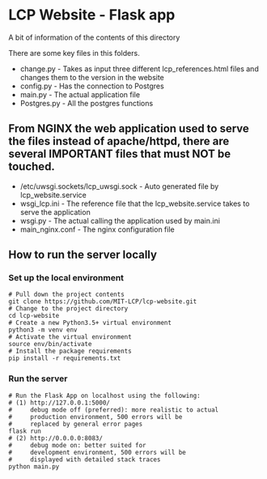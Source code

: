 # LCP Website - Flask app

A bit of information of the contents of this directory

There are some key files in this folders.

- change.py - Takes as input three different lcp_references.html files and changes them to the version in the website
- config.py - Has the connection to Postgres 
- main.py   - The actual application file
- Postgres.py - All the postgres functions

## From NGINX the web application used to serve the files instead of apache/httpd, there are several IMPORTANT files that must NOT be touched.

- /etc/uwsgi.sockets/lcp_uwsgi.sock - Auto generated file by lcp_website.service
- wsgi_lcp.ini  - The reference file that the lcp_website.service takes to serve the application
- wsgi.py - The actual calling the application used by main.ini
- main_nginx.conf - The nginx configuration file

## How to run the server locally
### Set up the local environment
    # Pull down the project contents
    git clone https://github.com/MIT-LCP/lcp-website.git
    # Change to the project directory
    cd lcp-website
    # Create a new Python3.5+ virtual environment
    python3 -m venv env
    # Activate the virtual environment
    source env/bin/activate
    # Install the package requirements
    pip install -r requirements.txt
### Run the server
    # Run the Flask App on localhost using the following:
    # (1) http://127.0.0.1:5000/ 
    #     debug mode off (preferred): more realistic to actual
    #     production environment, 500 errors will be
    #     replaced by general error pages
    flask run
    # (2) http://0.0.0.0:8083/
    #     debug mode on: better suited for
    #     development environment, 500 errors will be
    #     displayed with detailed stack traces
    python main.py
